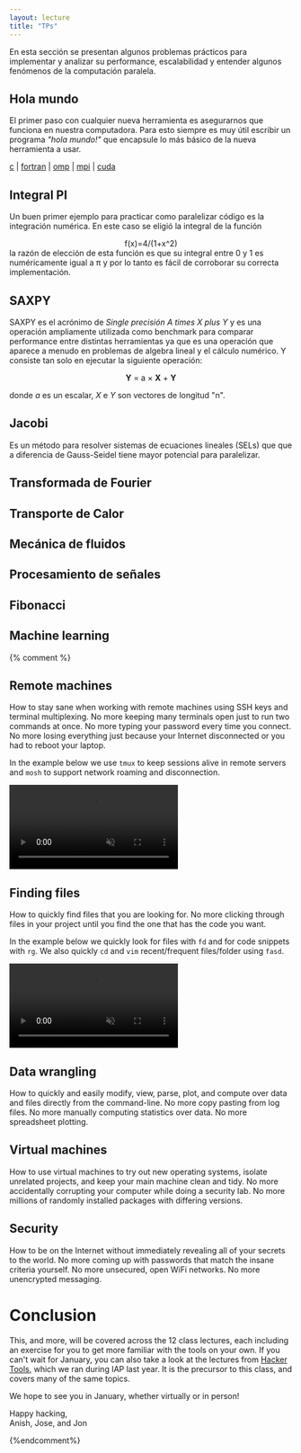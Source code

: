 ```yaml
---
layout: lecture
title: "TPs"
---
```


En esta sección se presentan algunos problemas prácticos para implementar y 
analizar su performance, escalabilidad y entender algunos fenómenos de la computación
paralela.

## Hola mundo

El primer paso con cualquier nueva herramienta es asegurarnos que funciona en nuestra computadora.
Para esto siempre es muy útil escribir un programa *"hola mundo!"* que encapsule lo más básico de la 
nueva herramienta a usar.

[c](hola/hola.c)         |
[fortran](hola/hola.f90) |
[omp](hola/hola_omp.f90) |
[mpi](hola/hola_mpi.f90) |
[cuda](hola/hola_cuda.c)



## Integral PI

Un buen primer ejemplo para practicar como paralelizar código es
la integración numérica. En este caso se eligió la integral de la función
<center>
f(x)=4/(1+x^2)
</center>
la razón de elección de esta función es que su integral entre 0 y 1 es numéricamente
igual a &pi; y por lo tanto es fácil de corroborar su correcta implementación.


## SAXPY

SAXPY es el acrónimo de *Single precisión A times X plus Y* y es una operación 
ampliamente utilizada como benchmark para comparar performance entre distintas 
herramientas ya que es una operación que aparece a menudo en problemas de algebra
lineal y el cálculo numérico. Y consiste tan solo en ejecutar la siguiente operación:
<center>
<b>Y</b> = a &times; <b>X</b> + <b>Y</b>
</center>

donde *a* es un escalar, *X* e *Y* son vectores de longitud "n".


## Jacobi

Es un método para resolver sistemas de ecuaciones lineales (SELs) que que a diferencia de
Gauss-Seidel tiene mayor potencial para paralelizar.


## Transformada de Fourier


## Transporte de Calor


## Mecánica de fluidos


## Procesamiento de señales


## Fibonacci


## Machine learning


{% comment %}
## Remote machines

How to stay sane when working with remote machines using SSH keys and
terminal multiplexing. No more keeping many terminals open just to
run two commands at once. No more typing your password every time you
connect. No more losing everything just because your Internet
disconnected or you had to reboot your laptop.

In the example below we use `tmux` to keep sessions alive in remote servers and `mosh` to support network roaming and disconnection.

<video autoplay="autoplay" loop="loop" controls muted playsinline  oncontextmenu="return false;"  preload="auto"  class="demo">
  <source src="/static/media/demos/ssh.mp4" type="video/mp4">
</video>

## Finding files

How to quickly find files that you are looking for. No
more clicking through files in your project until you find the one
that has the code you want.

In the example below we quickly look for files with `fd` and for code snippets with `rg`. We also quickly `cd` and `vim` recent/frequent files/folder using `fasd`.

<video autoplay="autoplay" loop="loop" controls muted playsinline  oncontextmenu="return false;"  preload="auto"  class="demo">
  <source src="/static/media/demos/find.mp4" type="video/mp4">
</video>

## Data wrangling

How to quickly and easily modify, view, parse, plot, and compute over
data and files directly from the command-line. No more copy pasting
from log files. No more manually computing statistics over data. No
more spreadsheet plotting.

## Virtual machines

How to use virtual machines to try out new operating systems, isolate
unrelated projects, and keep your main machine clean and tidy. No
more accidentally corrupting your computer while doing a security
lab. No more millions of randomly installed packages with differing
versions.

## Security

How to be on the Internet without immediately revealing all of your
secrets to the world. No more coming up with passwords that match the
insane criteria yourself. No more unsecured, open WiFi networks. No
more unencrypted messaging.

# Conclusion

This, and more, will be covered across the 12 class lectures, each including an
exercise for you to get more familiar with the tools on your own. If you can't
wait for January, you can also take a look at the lectures from [Hacker
Tools](https://hacker-tools.github.io/lectures/), which we ran during IAP last
year. It is the precursor to this class, and covers many of the same topics.

We hope to see you in January, whether virtually or in person!

Happy hacking,<br>
Anish, Jose, and Jon

{%endcomment%}
